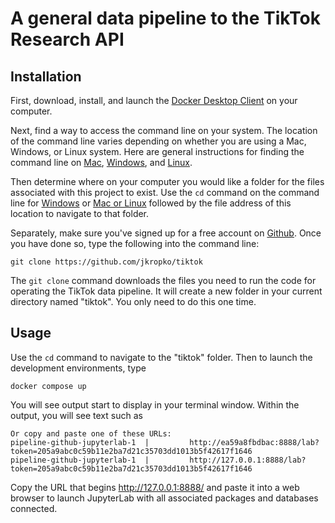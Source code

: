 # A general data pipeline to the TikTok Research API

## Installation

First, download, install, and launch the [Docker Desktop Client](https://www.docker.com/products/docker-desktop/) on your computer.

Next, find a way to access the command line on your system. The location of the command line varies depending on whether you are using a Mac, Windows, or Linux system. Here are general instructions for finding the command line on [Mac](https://www.wikihow.com/Get-to-the-Command-Line-on-a-Mac), [Windows](https://www.wikihow.com/Open-the-Command-Prompt-in-Windows), and [Linux](https://www.makeuseof.com/how-to-open-terminal-in-linux/).

Then determine where on your computer you would like a folder for the files associated with this project to exist. Use the `cd` command on the command line for [Windows](https://learn.microsoft.com/en-us/windows-server/administration/windows-commands/cd) or [Mac or Linux](https://www.macworld.com/article/221277/command-line-navigating-files-folders-mac-terminal.html) followed by the file address of this location to navigate to that folder.

Separately, make sure you've signed up for a free account on [Github](https://github.com/signup?ref_cta=Sign+up&ref_loc=header+logged+out&ref_page=%2F&source=header-home). Once you have done so, type the following into the command line:
```
git clone https://github.com/jkropko/tiktok
```

The `git clone` command downloads the files you need to run the code for operating the TikTok data pipeline. It will create a new folder in your current directory named "tiktok". You only need to do this one time.

## Usage

Use the `cd` command to navigate to the "tiktok" folder. Then to launch the development environments, type
```
docker compose up
```

You will see output start to display in your terminal window. Within the output, you will see text such as

```
Or copy and paste one of these URLs:
pipeline-github-jupyterlab-1  |         http://ea59a8fbdbac:8888/lab?token=205a9abc0c59b11e2ba7d21c35703dd1013b5f42617f1646
pipeline-github-jupyterlab-1  |         http://127.0.0.1:8888/lab?token=205a9abc0c59b11e2ba7d21c35703dd1013b5f42617f1646

```	

Copy the URL that begins http://127.0.0.1:8888/ and paste it into a web browser to launch JupyterLab with all associated packages and databases connected.
